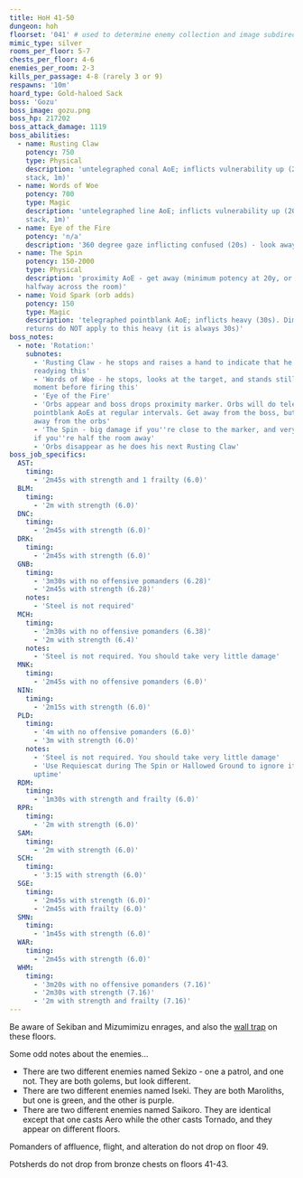 ```yaml
---
title: HoH 41-50
dungeon: hoh
floorset: '041' # used to determine enemy collection and image subdirectory
mimic_type: silver
rooms_per_floor: 5-7
chests_per_floor: 4-6
enemies_per_room: 2-3
kills_per_passage: 4-8 (rarely 3 or 9)
respawns: '10m'
hoard_type: Gold-haloed Sack
boss: 'Gozu'
boss_image: gozu.png
boss_hp: 217202
boss_attack_damage: 1119
boss_abilities:
  - name: Rusting Claw
    potency: 750
    type: Physical
    description: 'untelegraphed conal AoE; inflicts vulnerability up (20% per
    stack, 1m)'
  - name: Words of Woe
    potency: 700
    type: Magic
    description: 'untelegraphed line AoE; inflicts vulnerability up (20% per
    stack, 1m)'
  - name: Eye of the Fire
    potency: 'n/a'
    description: '360 degree gaze inflicting confused (20s) - look away'
  - name: The Spin
    potency: 150-2000
    type: Physical
    description: 'proximity AoE - get away (minimum potency at 20y, or about
    halfway across the room)'
  - name: Void Spark (orb adds)
    potency: 150
    type: Magic
    description: 'telegraphed pointblank AoE; inflicts heavy (30s). Diminishing
    returns do NOT apply to this heavy (it is always 30s)'
boss_notes:
  - note: 'Rotation:'
    subnotes:
      - 'Rusting Claw - he stops and raises a hand to indicate that he''s
      readying this'
      - 'Words of Woe - he stops, looks at the target, and stands still for a
      moment before firing this'
      - 'Eye of the Fire'
      - 'Orbs appear and boss drops proximity marker. Orbs will do telegraphed
      pointblank AoEs at regular intervals. Get away from the boss, but also
      away from the orbs'
      - 'The Spin - big damage if you''re close to the marker, and very little
      if you''re half the room away'
      - 'Orbs disappear as he does his next Rusting Claw'
boss_job_specifics:
  AST:
    timing:
      - '2m45s with strength and 1 frailty (6.0)'
  BLM:
    timing:
      - '2m with strength (6.0)'
  DNC:
    timing:
      - '2m45s with strength (6.0)'
  DRK:
    timing:
      - '2m45s with strength (6.0)'
  GNB:
    timing:
      - '3m30s with no offensive pomanders (6.28)'
      - '2m45s with strength (6.28)'
    notes:
      - 'Steel is not required'
  MCH:
    timing:
      - '2m30s with no offensive pomanders (6.38)'
      - '2m with strength (6.4)'
    notes:
      - 'Steel is not required. You should take very little damage'
  MNK:
    timing:
      - '2m45s with no offensive pomanders (6.0)'
  NIN:
    timing:
      - '2m15s with strength (6.0)'
  PLD:
    timing:
      - '4m with no offensive pomanders (6.0)'
      - '3m with strength (6.0)'
    notes:
      - 'Steel is not required. You should take very little damage'
      - 'Use Requiescat during The Spin or Hallowed Ground to ignore it for
      uptime'
  RDM:
    timing:
      - '1m30s with strength and frailty (6.0)'
  RPR:
    timing:
      - '2m with strength (6.0)'
  SAM:
    timing:
      - '2m with strength (6.0)'
  SCH:
    timing:
      - '3:15 with strength (6.0)'
  SGE:
    timing:
      - '2m45s with strength (6.0)'
      - '2m45s with frailty (6.0)'
  SMN:
    timing:
      - '1m45s with strength (6.0)'
  WAR:
    timing:
      - '2m45s with strength (6.0)'
  WHM:
    timing:
      - '3m20s with no offensive pomanders (7.16)'
      - '2m30s with strength (7.16)'
      - '2m with strength and frailty (7.16)'
---
```


Be aware of Sekiban and Mizumimizu enrages, and also the
[wall trap](/pages/wall_traps.html#hoh-41-79) on these floors.

Some odd notes about the enemies...

* There are two different enemies named Sekizo - one a patrol, and one not.
  They are both golems, but look different.
* There are two different enemies named Iseki. They are both Maroliths, but one
  is green, and the other is purple.
* There are two different enemies named Saikoro. They are identical except that
  one casts Aero while the other casts Tornado, and they appear on different
  floors.

Pomanders of affluence, flight, and alteration do not drop on floor 49.

Potsherds do not drop from bronze chests on floors 41-43.
